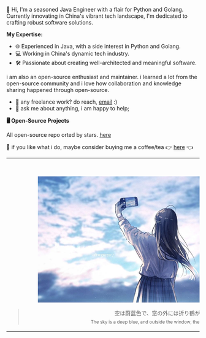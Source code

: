 👋 Hi, I'm a seasoned Java Engineer with a flair for Python and Golang. Currently innovating in China's vibrant tech landscape, I'm dedicated to crafting robust software solutions.

**My Expertise:**
- 🌐 Experienced in Java, with a side interest in Python and Golang.
- 💻 Working in China's dynamic tech industry.
- 🛠️ Passionate about creating well-architected and meaningful software.

i am also an open-source enthusiast and maintainer. i learned a lot from the open-source community and i love how collaboration and knowledge sharing happened through open-source.

- 💼 any freelance work? do reach, [email](mailto:dielectric.army@gmail.com) :)
- 💬 ask me about anything, i am happy to help;

**🖥️ Open-Source Projects**

All open-source repo orted by stars. [here](https://github.com/dielect?tab=repositories&q=&type=source&language=&sort=stargazers)

🥺 if you like what i do, maybe consider buying me a coffee/tea  👉 [here](https://www.buymeacoffee.com/dielect) 👈

<table align="center" style="table-layout: auto; width: 100%;">
    <tr>
        <td>
            <div align="center">
                <p align="center">
&nbsp;&nbsp;&nbsp;&nbsp;&nbsp;&nbsp;&nbsp;&nbsp;&nbsp;&nbsp;&nbsp;&nbsp;&nbsp;&nbsp;&nbsp;&nbsp;&nbsp;&nbsp;&nbsp;&nbsp;&nbsp;&nbsp;&nbsp;&nbsp;&nbsp;&nbsp;&nbsp;&nbsp;&nbsp;&nbsp;&nbsp;&nbsp;&nbsp;&nbsp;&nbsp;&nbsp;&nbsp;&nbsp;&nbsp;&nbsp;&nbsp;&nbsp;&nbsp;&nbsp;&nbsp;&nbsp;&nbsp;&nbsp;&nbsp;&nbsp;&nbsp;&nbsp;&nbsp;&nbsp;&nbsp;&nbsp;&nbsp;&nbsp;&nbsp;&nbsp;&nbsp;&nbsp;&nbsp;&nbsp;&nbsp;&nbsp;&nbsp;&nbsp;&nbsp;&nbsp;&nbsp;&nbsp;&nbsp;&nbsp;&nbsp;&nbsp;&nbsp;&nbsp;&nbsp;&nbsp;&nbsp;&nbsp;&nbsp;&nbsp;&nbsp;&nbsp;&nbsp;&nbsp;&nbsp;&nbsp;&nbsp;&nbsp;&nbsp;&nbsp;&nbsp;&nbsp;&nbsp;&nbsp;&nbsp;&nbsp;&nbsp;&nbsp;&nbsp;&nbsp;&nbsp;&nbsp;&nbsp;&nbsp;&nbsp;&nbsp;&nbsp;&nbsp;&nbsp;&nbsp;&nbsp;&nbsp;&nbsp;&nbsp;&nbsp;&nbsp;&nbsp;&nbsp;&nbsp;&nbsp;&nbsp;&nbsp;&nbsp;&nbsp;&nbsp;&nbsp;&nbsp;&nbsp;&nbsp;&nbsp;&nbsp;&nbsp;&nbsp;&nbsp;&nbsp;&nbsp;&nbsp;&nbsp;&nbsp;&nbsp;&nbsp;&nbsp;&nbsp;&nbsp;&nbsp;&nbsp;&nbsp;&nbsp;&nbsp;&nbsp;&nbsp;&nbsp;&nbsp;&nbsp;&nbsp;&nbsp;&nbsp;&nbsp;&nbsp;&nbsp;&nbsp;&nbsp;&nbsp;&nbsp;&nbsp;&nbsp;&nbsp;&nbsp;&nbsp;&nbsp;&nbsp;&nbsp;&nbsp;&nbsp;&nbsp;&nbsp;&nbsp;&nbsp;&nbsp;&nbsp;&nbsp;&nbsp;&nbsp;&nbsp;&nbsp;&nbsp;&nbsp;&nbsp;&nbsp;&nbsp;&nbsp;&nbsp;&nbsp;&nbsp;&nbsp;&nbsp;&nbsp;&nbsp;&nbsp;&nbsp;&nbsp;&nbsp;&nbsp;&nbsp;&nbsp;&nbsp;</p>
                <p align="center">
                    <a href="https://github.com/dielect"><img alt="dielect" src="img/IMG_2088.JPG" width="640" height="100%" title="dielect"></a>
                </p>
                <p></p>
                <blockquote>
                  <p>空は蔚蓝色で、窓の外には折り鶴があります <br><sub>The sky is a deep blue, and outside the window, there are origami cranes. </sub></p>
                </blockquote>
                <p align="right"></p>
            </div>
        </td>
    </tr>
</table>

